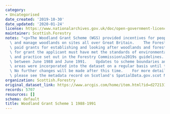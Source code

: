 ```yaml
---
category:
- Uncategorised
date_created: '2019-10-30'
date_updated: '2020-01-24'
license: https://www.nationalarchives.gov.uk/doc/open-government-licence/version/3/
maintainer: Scottish.Forestry
notes: "<p>The Woodland Grant Scheme (WGS) provided incentives for people to create\
  \ and manage woodlands on sites all over Great Britain.    The Forestry Commission\
  \ paid grants for establishing and looking after woodlands and forests. To qualify\
  \ for grant the applicant must have met the standards of environmental protection\
  \ and practice set out in the Forestry Commission\u2019s guidelines.    WGS1 operated\
  \ between June 1988 and June 1991.    Updates to scheme boundaries and grant aided\
  \ areas were incorporated into the dataset on a regular basis until the end of 2004.\
  \ No further changes will be made after this time.    For more detailed information\
  \ please see the metadata record on Scotland's SpatialData.gov.scot Metadata Portal.</p>"
organization: Scottish.Forestry
original_dataset_link: https://www.arcgis.com/home/item.html?id=d27213124aa94056a5f4689966cabcad
records: 5707
resources: []
schema: default
title: Woodland Grant Scheme 1 1988-1991
---
```

